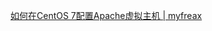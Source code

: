 [如何在CentOS 7配置Apache虚拟主机 | myfreax](https://www.myfreax.com/how-to-set-up-apache-virtual-hosts-on-centos-7/)